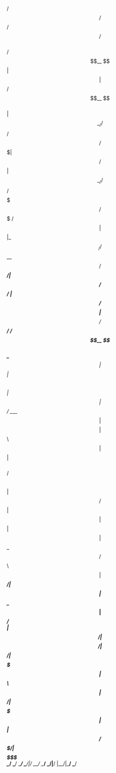  /$$$$$$   /$$                         /$$              /$$$$$$                                               
 /$$__  $$ | $$                        | $$             /$$__  $$                                              
| $$  \__//$$$$$$    /$$$$$$   /$$$$$$$| $$   /$$      | $$  \__/  /$$$$$$  /$$$$$$$   /$$$$$$$  /$$$$$$       
|  $$$$$$|_  $$_/   /$$__  $$ /$$_____/| $$  /$$/      |  $$$$$$  /$$__  $$| $$__  $$ /$$_____/ /$$__  $$      
 \____  $$ | $$    | $$  \ $$| $$      | $$$$$$/        \____  $$| $$$$$$$$| $$  \ $$|  $$$$$$ | $$$$$$$$      
 /$$  \ $$ | $$ /$$| $$  | $$| $$      | $$_  $$        /$$  \ $$| $$_____/| $$  | $$ \____  $$| $$_____/      
|  $$$$$$/ |  $$$$/|  $$$$$$/|  $$$$$$$| $$ \  $$      |  $$$$$$/|  $$$$$$$| $$  | $$ /$$$$$$$/|  $$$$$$$      
 \______/   \___/   \______/  \_______/|__/  \__/       \______/  \_______/|__/  |__/|_______/  \_______/      
                                                                                                               
                                                                                                               
                                                                                                               
                                                                                                               
                                                                                                               
                                                                                                               
